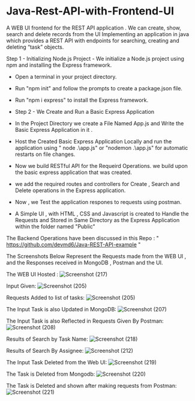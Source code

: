 # Java-Rest-API-with-Frontend-UI
A WEB UI frontend for the REST API application . We can create, show, search and delete records from the UI
Implementing an application in java which provides a REST API with endpoints for searching, creating and deleting “task” objects.

Step 1 - Initializing Node.js Project - We initialize a Node.js project using npm and installing the Express framework.
 - Open a terminal in your project directory.
 - Run "npm init" and follow the prompts to create a package.json file.
 - Run "npm i express" to install the Express framework.
 - Step 2 - We Create and Run a Basic Express Application

- In the Project Directory we create a File Named App.js and Write the Basic Express Application in it .

- Host the Created Basic Express Application Locally and run the application using " node .\app.js" or "nodemon .\app.js" for automatic restarts on file changes.

- Now we build RESTful API for the Requeird Operations. we build upon the basic express application that was created.

- we add the required routes and controllers for Create , Search and Delete operations in the Express application.

- Now , we Test the application respones to requests using postman.

- A Simple UI , with HTML , CSS and Javascript is created to Handle the Requests and Stored in Same Directory as the Express Application within the folder named "Public"

The Backend Operations have been discussed in this Repo : " https://github.com/devmd6/Java-REST-API-example "

The Screenshots Below Represent the Requests made from the WEB UI , and the Responses received in MongoDB , Postman and the UI.

The WEB UI Hosted :
![Screenshot (217)](https://github.com/devmd6/Java-Rest-API-with-Frontend-UI/assets/85011993/83eb4b30-c855-42be-aef6-2bdc251ff3ea)

Input Given:
![Screenshot (205)](https://github.com/devmd6/Java-Rest-API-with-Frontend-UI/assets/85011993/1799c5ec-d506-479f-b603-3fb59bb376a4)

Requests Added to list of tasks:
![Screenshot (205)](https://github.com/devmd6/Java-Rest-API-with-Frontend-UI/assets/85011993/18d6edf3-99a0-4ff2-b841-a5cbf71334b1)

The Input Task is also Updated in MongoDB:
![Screenshot (207)](https://github.com/devmd6/Java-Rest-API-with-Frontend-UI/assets/85011993/64ffa21c-8a82-44f9-ba18-3846e7a39aea)

The Input Task is also Reflected in Requests Given By Postman:
![Screenshot (208)](https://github.com/devmd6/Java-Rest-API-with-Frontend-UI/assets/85011993/8d2497d9-cdf9-4eda-b33e-7c898f558ff5)

Results of Search by Task Name:
![Screenshot (218)](https://github.com/devmd6/Java-Rest-API-with-Frontend-UI/assets/85011993/a13bfade-f3d6-41a4-b473-6125b2b60120)

Results of Search By Assignee:
![Screenshot (212)](https://github.com/devmd6/Java-Rest-API-with-Frontend-UI/assets/85011993/cd831280-070a-4063-bb83-4668f9112a95)

The Input Task Deleted from the Web UI:
![Screenshot (219)](https://github.com/devmd6/Java-Rest-API-with-Frontend-UI/assets/85011993/fbecb8f7-2bc9-4fa2-861d-7887b96c6494)

The Task is Deleted from Mongodb:
![Screenshot (220)](https://github.com/devmd6/Java-Rest-API-with-Frontend-UI/assets/85011993/28492a6c-1f47-43e1-8eff-35a8f9717f01)

The Task is Deleted and shown after making requests from Postman:
![Screenshot (221)](https://github.com/devmd6/Java-Rest-API-with-Frontend-UI/assets/85011993/8ae1bc1a-f929-4acb-81ec-c927934304b0)










